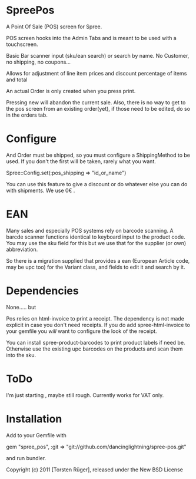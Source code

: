SpreePos
===============

A Point Of Sale (POS) screen for Spree.

POS screen hooks into the Admin Tabs and is meant to be used with a touchscreen.

Basic Bar scanner input (sku/ean search) or search by name. No Customer, no shipping, no coupons...

Allows for adjustment of line item prices and discount percentage of items and total 

An actual Order is only created when you press print. 

Pressing new will abandon the current sale. Also, there is no way to get to the pos screen from an existing order(yet), if those need to be edited, do so in the orders tab.

Configure
=========

And Order must be shipped, so you must configure a ShippingMethod to be used. If you don't the first will be
taken, rarely what you want.

Spree::Config.set(:pos_shipping => "id_or_name")

You can use this feature to give a discount or do whatever else you can do with shipments. We use 0€ .

EAN
====

Many sales and especially POS systems rely on barcode scanning. A barcde scanner functions identical to keyboard input  to the product code. You may use the sku field for this but we use that for the supplier (or own) abbreviation.

So there is a migration supplied that provides a ean (European Article code, may be upc too) for the Variant class, and fields to edit it and search by it.

Dependencies
============

None..... but

Pos relies on html-invoice to print a receipt. The dependency is not made explicit in case you don't need receipts. If you do add spree-html-invoice to your gemfile you _will_ want to configure the look of the receipt.

You can install spree-product-barcodes to print product labels if need be. Otherwise use the existing upc barcodes on the products and scan them into the sku.

ToDo
====
I'm just starting , maybe still rough. Currently works for VAT only.

Installation
=======

Add to your Gemfile with 

  gem "spree_pos", :git => "git://github.com/dancinglightning/spree-pos.git"

and run bundler.


Copyright (c) 2011 [Torsten Rüger], released under the New BSD License
